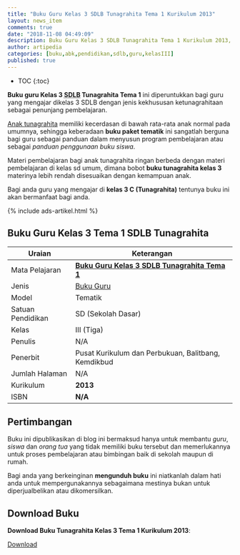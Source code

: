 ```yaml
---
title: "Buku Guru Kelas 3 SDLB Tunagrahita Tema 1 Kurikulum 2013"
layout: news_item
comments: true
date: "2018-11-08 04:49:09"
description: Buku Guru Kelas 3 SDLB Tunagrahita Tema 1 Kurikulum 2013, buku paket tematik yang diperuntukkan bagi guru kelas 3 tunagrahita.
author: artipedia
categories: [buku,abk,pendidikan,sdlb,guru,kelasIII]
published: true
---
```

* TOC
{:toc}

**Buku guru Kelas 3 <acronym title="Sekolah Dasar Luar Biasa">SDLB</acronym> Tunagrahita Tema 1** ini diperuntukkan bagi guru yang mengajar dikelas 3 SDLB dengan jenis kekhususan ketunagrahitaan sebagai penunjang pembelajaran.

[Anak tunagrahita](https://artipedia.id/wiki/tunagrahita.html) memiliki kecerdasan di bawah rata-rata anak normal pada umumnya, sehingga keberadaan **buku paket tematik** ini sangatlah berguna bagi guru sebagai panduan dalam menyusun program pembelajaran atau sebagai *panduan penggunaan buku siswa*.

Materi pembelajaran bagi anak tunagrahita ringan berbeda dengan materi pembelajaran di kelas sd umum, dimana bobot **buku tunagrahita kelas 3** materinya lebih rendah disesuaikan dengan kemampuan anak.

Bagi anda guru yang mengajar di **kelas 3 C (Tunagrahita)** tentunya buku ini akan bermanfaat bagi anda.

{% include ads-artikel.html %}

## Buku Guru Kelas 3 Tema 1 SDLB Tunagrahita  

|Uraian|Keterangan|
| --- | --- |
|Mata Pelajaran|<a href="/wiki/buku-guru-kelas-3-sdlb-tunagrahita-tema-1-k13.html" title="Buku Guru Kelas 3 Tema 1 SDLB Tunagrahita"><strong>Buku Guru Kelas 3 SDLB Tunagrahita Tema 1</strong></a>|
|Jenis|<a href="/buku" title="Buku Guru" target="_blank">Buku Guru</a>|
|Model|Tematik|
|Satuan Pendidikan|SD (Sekolah Dasar)|
|Kelas|III (Tiga)|
|Penulis|N/A|
|Penerbit|Pusat Kurikulum dan Perbukuan, Balitbang, Kemdikbud|
|Jumlah Halaman|N/A|
|Kurikulum|<strong>2013</strong>|
|ISBN|<strong>N/A</strong>|

## Pertimbangan
Buku ini dipublikasikan di blog ini bermaksud hanya untuk membantu _guru_, _siswa_ dan _orang tua_ yang tidak memiliki buku tersebut dan memerlukannya untuk proses pembelajaran atau bimbingan baik di sekolah maupun di rumah.

Bagi anda yang berkeinginan <b>mengunduh buku</b> ini niatkanlah dalam hati anda untuk mempergunakannya sebagaimana mestinya bukan untuk diperjualbelikan atau dikomersilkan.
  
## Download Buku
**Download Buku Tunagrahita Kelas 3 Tema 1 Kurikulum 2013**:
<p class="center"><a class="button download" href="https://docs.google.com/uc?export=download&id=1b4-HfJtjWwQrJMLkDaNXfI6M5zBXj_B9" rel="nofollow" target="_blank" title="Download">Download</a></p>
